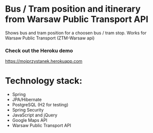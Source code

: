 # Bus / Tram position and itinerary from Warsaw Public Transport API

Shows bus and tram position for a choosen bus / tram stop.
Works for Warsaw Public Transport (ZTM-Warsaw api)

### Check out the Heroku demo
https://mojprzystanek.herokuapp.com

# Technology stack:
- Spring
- JPA/Hibernate
- PostgreSQL (H2 for testing)
- Spring Security
- JavaScript and jQuery
- Google Maps API
- Warsaw Public Transport API


